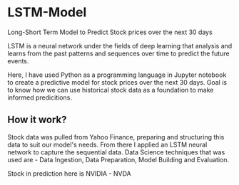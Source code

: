 # LSTM-Model
Long-Short Term Model to Predict Stock prices over the next 30 days

LSTM is a neural network under the fields of deep learning that analysis and learns from the past patterns and sequences over time to predict the future events. 

Here, I have used Python as a programming language in Jupyter notebook to create a predictive model for stock prices over the next 30 days.
Goal is to know how we can use historical stock data as a foundation to make informed predicitions.
## How it work?
Stock data was pulled from Yahoo Finance, preparing and structuring this data to suit our model's needs. From there I applied an LSTM neural network to capture the sequential data. 
Data Science techniques that was used are - Data Ingestion, Data Preparation, Model Building and Evaluation. 

Stock in prediction here is NVIDIA - NVDA
